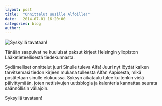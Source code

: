 ```yaml
---
layout: post
title:  "Onnittelut uusille Alfoille!"
date:   2014-07-01 16:20:00
categories: blog
author: 
---
```


![Syskyllä tavataan!](http://hlks.fi/images/uutiskuvat/syksylla_tavataan.jpg)

Tänään saapuivat ne kuuluisat paksut kirjeet Helsingin yliopiston Lääketieteellisestä tiedekunnasta.

Sydämelliset onnittelut juuri Sinulle tuleva Alfa! Juuri nyt löydät kaiken tarvitsemasi tiedon kirjeen mukana tulleesta Alfan Aapisesta, mikä postitetaan sinulle elokuussa. Syksyn aikataulu tulee kuitenkin vielä päivittymään, joten nettisivujen uutisblogia ja kalenteria kannattaa seurata säännöllisin väliajoin.

Syksyllä tavataan!
